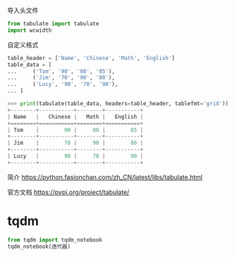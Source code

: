 导入头文件

``` python
from tabulate import tabulate
import wcwidth
```


自定义格式

``` python
table_header = ['Name', 'Chinese', 'Math', 'English']
table_data = [
...     ('Tom', '90', '80', '85'),
...     ('Jim', '70', '90', '80'),
...     ('Lucy', '90', '70', '90'),
... ]

>>> print(tabulate(table_data, headers=table_header, tablefmt='grid'))
+--------+-----------+--------+-----------+
| Name   |   Chinese |   Math |   English |
+========+===========+========+===========+
| Tom    |        90 |     80 |        85 |
+--------+-----------+--------+-----------+
| Jim    |        70 |     90 |        80 |
+--------+-----------+--------+-----------+
| Lucy   |        90 |     70 |        90 |
+--------+-----------+--------+-----------+
```


简介
https://python.fasionchan.com/zh_CN/latest/libs/tabulate.html

官方文档
https://pypi.org/project/tabulate/

# tqdm
```python
from tqdm import tqdm_notebook
tqdm_notebook(迭代器)
```
